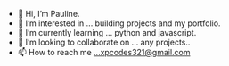 - 👋 Hi, I’m Pauline. 
- 👀 I’m interested in ...  building projects and my portfolio. 
- 🌱 I’m currently learning ... python and javascript. 
- 💞️ I’m looking to collaborate on ... any projects.. 
- 📫 How to reach me ...xpcodes321@gmail.com

<!---
xpcodes321/xpcodes321 is a ✨ special ✨ repository because its `README.md` (this file) appears on your GitHub profile.
You can click the Preview link to take a look at your changes.
--->
